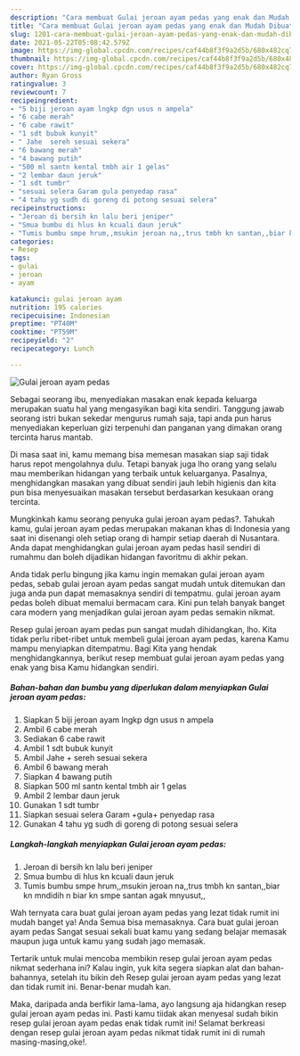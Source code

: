 ```yaml
---
description: "Cara membuat Gulai jeroan ayam pedas yang enak dan Mudah Dibuat"
title: "Cara membuat Gulai jeroan ayam pedas yang enak dan Mudah Dibuat"
slug: 1201-cara-membuat-gulai-jeroan-ayam-pedas-yang-enak-dan-mudah-dibuat
date: 2021-05-22T05:08:42.579Z
image: https://img-global.cpcdn.com/recipes/caf44b8f3f9a2d5b/680x482cq70/gulai-jeroan-ayam-pedas-foto-resep-utama.jpg
thumbnail: https://img-global.cpcdn.com/recipes/caf44b8f3f9a2d5b/680x482cq70/gulai-jeroan-ayam-pedas-foto-resep-utama.jpg
cover: https://img-global.cpcdn.com/recipes/caf44b8f3f9a2d5b/680x482cq70/gulai-jeroan-ayam-pedas-foto-resep-utama.jpg
author: Ryan Gross
ratingvalue: 3
reviewcount: 7
recipeingredient:
- "5 biji jeroan ayam lngkp dgn usus n ampela"
- "6 cabe merah"
- "6 cabe rawit"
- "1 sdt bubuk kunyit"
- " Jahe  sereh sesuai sekera"
- "6 bawang merah"
- "4 bawang putih"
- "500 ml santn kental tmbh air 1 gelas"
- "2 lembar daun jeruk"
- "1 sdt tumbr"
- "sesuai selera Garam gula penyedap rasa"
- "4 tahu yg sudh di goreng di potong sesuai selera"
recipeinstructions:
- "Jeroan di bersih kn lalu beri jeniper"
- "Smua bumbu di hlus kn kcuali daun jeruk"
- "Tumis bumbu smpe hrum,,msukin jeroan na,,trus tmbh kn santan,,biar kn mndidih n biar kn smpe santan agak mnyusut,,"
categories:
- Resep
tags:
- gulai
- jeroan
- ayam

katakunci: gulai jeroan ayam 
nutrition: 195 calories
recipecuisine: Indonesian
preptime: "PT40M"
cooktime: "PT59M"
recipeyield: "2"
recipecategory: Lunch

---
```



![Gulai jeroan ayam pedas](https://img-global.cpcdn.com/recipes/caf44b8f3f9a2d5b/680x482cq70/gulai-jeroan-ayam-pedas-foto-resep-utama.jpg)

Sebagai seorang ibu, menyediakan masakan enak kepada keluarga merupakan suatu hal yang mengasyikan bagi kita sendiri. Tanggung jawab seorang istri bukan sekedar mengurus rumah saja, tapi anda pun harus menyediakan keperluan gizi terpenuhi dan panganan yang dimakan orang tercinta harus mantab.

Di masa  saat ini, kamu memang bisa memesan masakan siap saji tidak harus repot mengolahnya dulu. Tetapi banyak juga lho orang yang selalu mau memberikan hidangan yang terbaik untuk keluarganya. Pasalnya, menghidangkan masakan yang dibuat sendiri jauh lebih higienis dan kita pun bisa menyesuaikan masakan tersebut berdasarkan kesukaan orang tercinta. 



Mungkinkah kamu seorang penyuka gulai jeroan ayam pedas?. Tahukah kamu, gulai jeroan ayam pedas merupakan makanan khas di Indonesia yang saat ini disenangi oleh setiap orang di hampir setiap daerah di Nusantara. Anda dapat menghidangkan gulai jeroan ayam pedas hasil sendiri di rumahmu dan boleh dijadikan hidangan favoritmu di akhir pekan.

Anda tidak perlu bingung jika kamu ingin memakan gulai jeroan ayam pedas, sebab gulai jeroan ayam pedas sangat mudah untuk ditemukan dan juga anda pun dapat memasaknya sendiri di tempatmu. gulai jeroan ayam pedas boleh dibuat memalui bermacam cara. Kini pun telah banyak banget cara modern yang menjadikan gulai jeroan ayam pedas semakin nikmat.

Resep gulai jeroan ayam pedas pun sangat mudah dihidangkan, lho. Kita tidak perlu ribet-ribet untuk membeli gulai jeroan ayam pedas, karena Kamu mampu menyiapkan ditempatmu. Bagi Kita yang hendak menghidangkannya, berikut resep membuat gulai jeroan ayam pedas yang enak yang bisa Kamu hidangkan sendiri.

<!--inarticleads1-->

##### Bahan-bahan dan bumbu yang diperlukan dalam menyiapkan Gulai jeroan ayam pedas:

1. Siapkan 5 biji jeroan ayam lngkp dgn usus n ampela
1. Ambil 6 cabe merah
1. Sediakan 6 cabe rawit
1. Ambil 1 sdt bubuk kunyit
1. Ambil  Jahe + sereh sesuai sekera
1. Ambil 6 bawang merah
1. Siapkan 4 bawang putih
1. Siapkan 500 ml santn kental tmbh air 1 gelas
1. Ambil 2 lembar daun jeruk
1. Gunakan 1 sdt tumbr
1. Siapkan sesuai selera Garam +gula+ penyedap rasa
1. Gunakan 4 tahu yg sudh di goreng di potong sesuai selera




<!--inarticleads2-->

##### Langkah-langkah menyiapkan Gulai jeroan ayam pedas:

1. Jeroan di bersih kn lalu beri jeniper
1. Smua bumbu di hlus kn kcuali daun jeruk
1. Tumis bumbu smpe hrum,,msukin jeroan na,,trus tmbh kn santan,,biar kn mndidih n biar kn smpe santan agak mnyusut,,




Wah ternyata cara buat gulai jeroan ayam pedas yang lezat tidak rumit ini mudah banget ya! Anda Semua bisa memasaknya. Cara buat gulai jeroan ayam pedas Sangat sesuai sekali buat kamu yang sedang belajar memasak maupun juga untuk kamu yang sudah jago memasak.

Tertarik untuk mulai mencoba membikin resep gulai jeroan ayam pedas nikmat sederhana ini? Kalau ingin, yuk kita segera siapkan alat dan bahan-bahannya, setelah itu bikin deh Resep gulai jeroan ayam pedas yang lezat dan tidak rumit ini. Benar-benar mudah kan. 

Maka, daripada anda berfikir lama-lama, ayo langsung aja hidangkan resep gulai jeroan ayam pedas ini. Pasti kamu tiidak akan menyesal sudah bikin resep gulai jeroan ayam pedas enak tidak rumit ini! Selamat berkreasi dengan resep gulai jeroan ayam pedas nikmat tidak rumit ini di rumah masing-masing,oke!.

